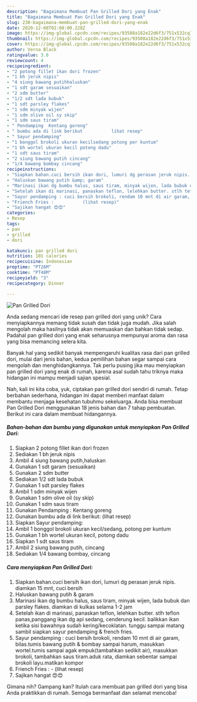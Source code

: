 ```yaml
---
description: "Bagaimana Membuat Pan Grilled Dori yang Enak"
title: "Bagaimana Membuat Pan Grilled Dori yang Enak"
slug: 230-bagaimana-membuat-pan-grilled-dori-yang-enak
date: 2020-12-08T02:08:00.228Z
image: https://img-global.cpcdn.com/recipes/93508a182e22d6f3/751x532cq70/pan-grilled-dori-foto-resep-utama.jpg
thumbnail: https://img-global.cpcdn.com/recipes/93508a182e22d6f3/751x532cq70/pan-grilled-dori-foto-resep-utama.jpg
cover: https://img-global.cpcdn.com/recipes/93508a182e22d6f3/751x532cq70/pan-grilled-dori-foto-resep-utama.jpg
author: Verna Black
ratingvalue: 3.6
reviewcount: 4
recipeingredient:
- "2 potong fillet ikan dori frozen"
- "1 bh jeruk nipis"
- "4 siung bawang putihhaluskan"
- "1 sdt garam sesuaikan"
- "2 sdm butter"
- "1/2 sdt lada bubuk"
- "1 sdt parsley flakes"
- "1 sdm minyak wijen"
- "1 sdm olive oil sy skip"
- "1 sdm saus tiram"
- " Pendamping  Kentang goreng"
- " bumbu ada di link berikut           lihat resep"
- " Sayur pendamping"
- "1 bonggol brokoli ukuran kecilsedang potong per kuntum"
- "1 bh wortel ukuran kecil potong dadu"
- "1 sdt saus tiram"
- "2 siung bawang putih cincang"
- "1/4 bawang bombay cincang"
recipeinstructions:
- "Siapkan bahan.cuci bersih ikan dori, lumuri dg perasan jeruk nipis. diamkan 15 mnt, cuci bersih"
- "Haluskan bawang putih &amp; garam"
- "Marinasi ikan dg bumbu halus, saus tiram, minyak wijen, lada bubuk dan parsley flakes. diamkan di kulkas selama 1-2 jam"
- "Setelah ikan di marinasi, panaskan teflon, lelehkan butter. stlh teflon panas,panggang ikan dg api sedang, cenderung kecil. balikkan ikan ketika sisi bawahnya sudah kering/kecoklatan. tunggu sampai matang sambil siapkan sayur pendamping &amp; french fries."
- "Sayur pendamping : cuci bersih brokoli, rendam 10 mnt di air garam, bilas.tumis bawang putih &amp; bombay sampai harum, masukkan wortel.tumis sampai agak empuk(tambahkan sedikit air), masukkan brokoli, tambahkan saus tiram.aduk rata, diamkan sebentar sampai brokoli layu.matikan kompor"
- "Friench Fries :           (lihat resep)"
- "Sajikan hangat 😍😍"
categories:
- Resep
tags:
- pan
- grilled
- dori

katakunci: pan grilled dori 
nutrition: 101 calories
recipecuisine: Indonesian
preptime: "PT26M"
cooktime: "PT48M"
recipeyield: "3"
recipecategory: Dinner

---
```



![Pan Grilled Dori](https://img-global.cpcdn.com/recipes/93508a182e22d6f3/751x532cq70/pan-grilled-dori-foto-resep-utama.jpg)

Anda sedang mencari ide resep pan grilled dori yang unik? Cara menyiapkannya memang tidak susah dan tidak juga mudah. Jika salah mengolah maka hasilnya tidak akan memuaskan dan bahkan tidak sedap. Padahal pan grilled dori yang enak seharusnya mempunyai aroma dan rasa yang bisa memancing selera kita.



Banyak hal yang sedikit banyak mempengaruhi kualitas rasa dari pan grilled dori, mulai dari jenis bahan, kedua pemilihan bahan segar sampai cara mengolah dan menghidangkannya. Tak perlu pusing jika mau menyiapkan pan grilled dori yang enak di rumah, karena asal sudah tahu triknya maka hidangan ini mampu menjadi sajian spesial.


Nah, kali ini kita coba, yuk, ciptakan pan grilled dori sendiri di rumah. Tetap berbahan sederhana, hidangan ini dapat memberi manfaat dalam membantu menjaga kesehatan tubuhmu sekeluarga. Anda bisa membuat Pan Grilled Dori menggunakan 18 jenis bahan dan 7 tahap pembuatan. Berikut ini cara dalam membuat hidangannya.

<!--inarticleads1-->

##### Bahan-bahan dan bumbu yang digunakan untuk menyiapkan Pan Grilled Dori:

1. Siapkan 2 potong fillet ikan dori frozen
1. Sediakan 1 bh jeruk nipis
1. Ambil 4 siung bawang putih,haluskan
1. Gunakan 1 sdt garam (sesuaikan)
1. Gunakan 2 sdm butter
1. Sediakan 1/2 sdt lada bubuk
1. Gunakan 1 sdt parsley flakes
1. Ambil 1 sdm minyak wijen
1. Gunakan 1 sdm olive oil (sy skip)
1. Gunakan 1 sdm saus tiram
1. Gunakan  Pendamping : Kentang goreng
1. Gunakan  bumbu ada di link berikut:           (lihat resep)
1. Siapkan  Sayur pendamping:
1. Ambil 1 bonggol brokoli ukuran kecil/sedang, potong per kuntum
1. Gunakan 1 bh wortel ukuran kecil, potong dadu
1. Siapkan 1 sdt saus tiram
1. Ambil 2 siung bawang putih, cincang
1. Sediakan 1/4 bawang bombay, cincang




<!--inarticleads2-->

##### Cara menyiapkan Pan Grilled Dori:

1. Siapkan bahan.cuci bersih ikan dori, lumuri dg perasan jeruk nipis. diamkan 15 mnt, cuci bersih
1. Haluskan bawang putih &amp; garam
1. Marinasi ikan dg bumbu halus, saus tiram, minyak wijen, lada bubuk dan parsley flakes. diamkan di kulkas selama 1-2 jam
1. Setelah ikan di marinasi, panaskan teflon, lelehkan butter. stlh teflon panas,panggang ikan dg api sedang, cenderung kecil. balikkan ikan ketika sisi bawahnya sudah kering/kecoklatan. tunggu sampai matang sambil siapkan sayur pendamping &amp; french fries.
1. Sayur pendamping : cuci bersih brokoli, rendam 10 mnt di air garam, bilas.tumis bawang putih &amp; bombay sampai harum, masukkan wortel.tumis sampai agak empuk(tambahkan sedikit air), masukkan brokoli, tambahkan saus tiram.aduk rata, diamkan sebentar sampai brokoli layu.matikan kompor
1. Friench Fries : -           (lihat resep)
1. Sajikan hangat 😍😍




Gimana nih? Gampang kan? Itulah cara membuat pan grilled dori yang bisa Anda praktikkan di rumah. Semoga bermanfaat dan selamat mencoba!
